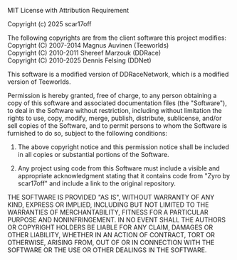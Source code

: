 MIT License with Attribution Requirement

Copyright (c) 2025 scar17off

The following copyrights are from the client software this project modifies:
Copyright (C) 2007-2014 Magnus Auvinen (Teeworlds)  
Copyright (C) 2010-2011 Shereef Marzouk (DDRace)  
Copyright (C) 2010-2025 Dennis Felsing (DDNet)

This software is a modified version of DDRaceNetwork, which is a modified version of Teeworlds.

Permission is hereby granted, free of charge, to any person obtaining a copy of this software and associated documentation files (the "Software"), to deal in the Software without restriction, including without limitation the rights to use, copy, modify, merge, publish, distribute, sublicense, and/or sell copies of the Software, and to permit persons to whom the Software is furnished to do so, subject to the following conditions:

1. The above copyright notice and this permission notice shall be included in all copies or substantial portions of the Software.

2. Any project using code from this Software must include a visible and appropriate acknowledgment stating that it contains code from "Zyro by scar17off" and include a link to the original repository.

THE SOFTWARE IS PROVIDED "AS IS", WITHOUT WARRANTY OF ANY KIND, EXPRESS OR IMPLIED, INCLUDING BUT NOT LIMITED TO THE WARRANTIES OF MERCHANTABILITY, FITNESS FOR A PARTICULAR PURPOSE AND NONINFRINGEMENT. IN NO EVENT SHALL THE AUTHORS OR COPYRIGHT HOLDERS BE LIABLE FOR ANY CLAIM, DAMAGES OR OTHER LIABILITY, WHETHER IN AN ACTION OF CONTRACT, TORT OR OTHERWISE, ARISING FROM, OUT OF OR IN CONNECTION WITH THE SOFTWARE OR THE USE OR OTHER DEALINGS IN THE SOFTWARE.